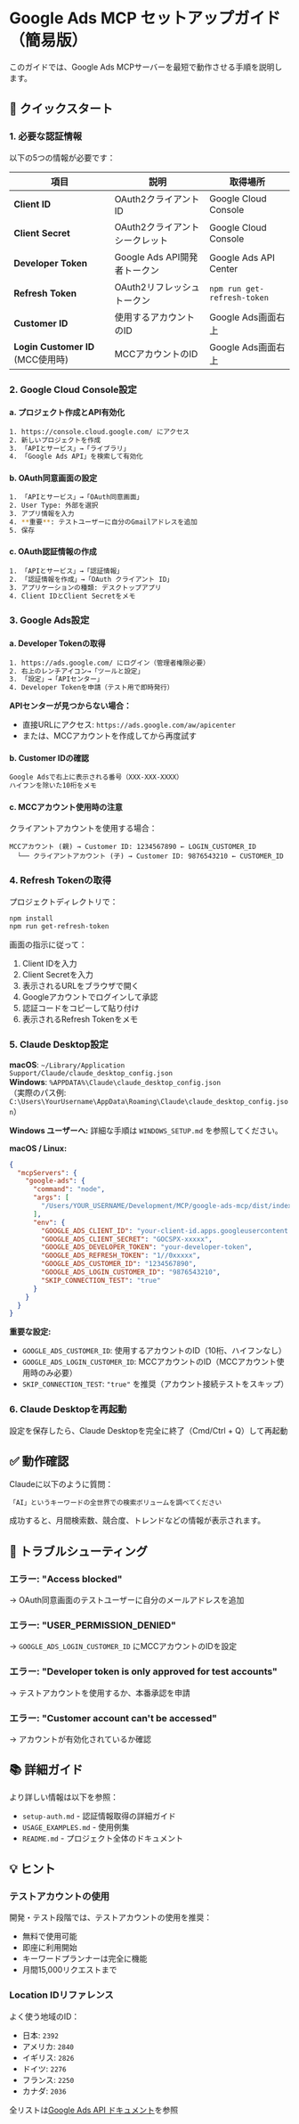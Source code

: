 # Google Ads MCP セットアップガイド（簡易版）

このガイドでは、Google Ads MCPサーバーを最短で動作させる手順を説明します。

## 🚀 クイックスタート

### 1. 必要な認証情報

以下の5つの情報が必要です：

| 項目 | 説明 | 取得場所 |
|------|------|----------|
| **Client ID** | OAuth2クライアントID | Google Cloud Console |
| **Client Secret** | OAuth2クライアントシークレット | Google Cloud Console |
| **Developer Token** | Google Ads API開発者トークン | Google Ads API Center |
| **Refresh Token** | OAuth2リフレッシュトークン | `npm run get-refresh-token` |
| **Customer ID** | 使用するアカウントのID | Google Ads画面右上 |
| **Login Customer ID** (MCC使用時) | MCCアカウントのID | Google Ads画面右上 |

### 2. Google Cloud Console設定

#### a. プロジェクト作成とAPI有効化

```bash
1. https://console.cloud.google.com/ にアクセス
2. 新しいプロジェクトを作成
3. 「APIとサービス」→「ライブラリ」
4. 「Google Ads API」を検索して有効化
```

#### b. OAuth同意画面の設定

```bash
1. 「APIとサービス」→「OAuth同意画面」
2. User Type: 外部を選択
3. アプリ情報を入力
4. **重要**: テストユーザーに自分のGmailアドレスを追加
5. 保存
```

#### c. OAuth認証情報の作成

```bash
1. 「APIとサービス」→「認証情報」
2. 「認証情報を作成」→「OAuth クライアント ID」
3. アプリケーションの種類: デスクトップアプリ
4. Client IDとClient Secretをメモ
```

### 3. Google Ads設定

#### a. Developer Tokenの取得

```bash
1. https://ads.google.com/ にログイン（管理者権限必要）
2. 右上のレンチアイコン→「ツールと設定」
3. 「設定」→「APIセンター」
4. Developer Tokenを申請（テスト用で即時発行）
```

**APIセンターが見つからない場合：**
- 直接URLにアクセス: `https://ads.google.com/aw/apicenter`
- または、MCCアカウントを作成してから再度試す

#### b. Customer IDの確認

```bash
Google Adsで右上に表示される番号（XXX-XXX-XXXX）
ハイフンを除いた10桁をメモ
```

#### c. MCCアカウント使用時の注意

クライアントアカウントを使用する場合：
```
MCCアカウント (親) → Customer ID: 1234567890 ← LOGIN_CUSTOMER_ID
  └── クライアントアカウント (子) → Customer ID: 9876543210 ← CUSTOMER_ID
```

### 4. Refresh Tokenの取得

プロジェクトディレクトリで：

```bash
npm install
npm run get-refresh-token
```

画面の指示に従って：
1. Client IDを入力
2. Client Secretを入力
3. 表示されるURLをブラウザで開く
4. Googleアカウントでログインして承認
5. 認証コードをコピーして貼り付け
6. 表示されるRefresh Tokenをメモ

### 5. Claude Desktop設定

**macOS**: `~/Library/Application Support/Claude/claude_desktop_config.json`  
**Windows**: `%APPDATA%\Claude\claude_desktop_config.json`  
（実際のパス例: `C:\Users\YourUsername\AppData\Roaming\Claude\claude_desktop_config.json`）

**Windows ユーザーへ:** 詳細な手順は `WINDOWS_SETUP.md` を参照してください。

**macOS / Linux:**
```json
{
  "mcpServers": {
    "google-ads": {
      "command": "node",
      "args": [
        "/Users/YOUR_USERNAME/Development/MCP/google-ads-mcp/dist/index.js"
      ],
      "env": {
        "GOOGLE_ADS_CLIENT_ID": "your-client-id.apps.googleusercontent.com",
        "GOOGLE_ADS_CLIENT_SECRET": "GOCSPX-xxxxx",
        "GOOGLE_ADS_DEVELOPER_TOKEN": "your-developer-token",
        "GOOGLE_ADS_REFRESH_TOKEN": "1//0xxxxx",
        "GOOGLE_ADS_CUSTOMER_ID": "1234567890",
        "GOOGLE_ADS_LOGIN_CUSTOMER_ID": "9876543210",
        "SKIP_CONNECTION_TEST": "true"
      }
    }
  }
}
```

**重要な設定:**
- `GOOGLE_ADS_CUSTOMER_ID`: 使用するアカウントのID（10桁、ハイフンなし）
- `GOOGLE_ADS_LOGIN_CUSTOMER_ID`: MCCアカウントのID（MCCアカウント使用時のみ必要）
- `SKIP_CONNECTION_TEST`: `"true"` を推奨（アカウント接続テストをスキップ）

### 6. Claude Desktopを再起動

設定を保存したら、Claude Desktopを完全に終了（Cmd/Ctrl + Q）して再起動

## ✅ 動作確認

Claudeに以下のように質問：

```
「AI」というキーワードの全世界での検索ボリュームを調べてください
```

成功すると、月間検索数、競合度、トレンドなどの情報が表示されます。

## 🔧 トラブルシューティング

### エラー: "Access blocked"
→ OAuth同意画面のテストユーザーに自分のメールアドレスを追加

### エラー: "USER_PERMISSION_DENIED"
→ `GOOGLE_ADS_LOGIN_CUSTOMER_ID` にMCCアカウントのIDを設定

### エラー: "Developer token is only approved for test accounts"
→ テストアカウントを使用するか、本番承認を申請

### エラー: "Customer account can't be accessed"
→ アカウントが有効化されているか確認

## 📚 詳細ガイド

より詳しい情報は以下を参照：
- `setup-auth.md` - 認証情報取得の詳細ガイド
- `USAGE_EXAMPLES.md` - 使用例集
- `README.md` - プロジェクト全体のドキュメント

## 💡 ヒント

### テストアカウントの使用

開発・テスト段階では、テストアカウントの使用を推奨：
- 無料で使用可能
- 即座に利用開始
- キーワードプランナーは完全に機能
- 月間15,000リクエストまで

### Location IDリファレンス

よく使う地域のID：
- 日本: `2392`
- アメリカ: `2840`
- イギリス: `2826`
- ドイツ: `2276`
- フランス: `2250`
- カナダ: `2036`

全リストは[Google Ads API ドキュメント](https://developers.google.com/google-ads/api/data/geotargets)を参照


